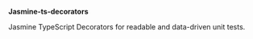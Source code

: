 **Jasmine-ts-decorators**

<p>
  Jasmine TypeScript Decorators for readable and data-driven unit tests.
<p>
